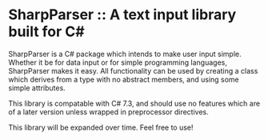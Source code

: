 # SharpParser :: A text input library built for C#

SharpParser is a C# package which intends to make user input simple. Whether it be for data input or for simple programming languages,
SharpParser makes it easy. All functionality can be used by creating a class which derives from a type with no abstract members, and using some simple attributes.

This library is compatable with C# 7.3, and should use no features which are of a later version unless wrapped in preprocessor directives.

This library will be expanded over time. Feel free to use!
